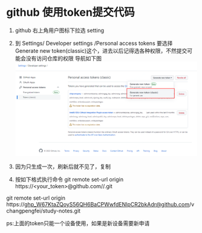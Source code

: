 # github 使用token提交代码

1. github 右上角用户图标下拉选 setting
2. 到 Settings/ Developer settings /Personal access tokens 要选择 Generate new token(classic)这个，进去以后记得选各种权限，不然提交可能会没有访问仓库的权限   导航如下图
![RUNOOB 图标](img.png "RUNOOB")

3. 因为只生成一次，刷新后就不见了，复制
4. 按如下格式执行命令
git remote set-url origin  https://<your_token>@github.com/<USERNAME>/<REPO>.git

git remote set-url origin  https://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@github.com/vchangpengfei/study-notes.git


ps:上面的token只能一个设备使用，如果是新设备需要新申请


